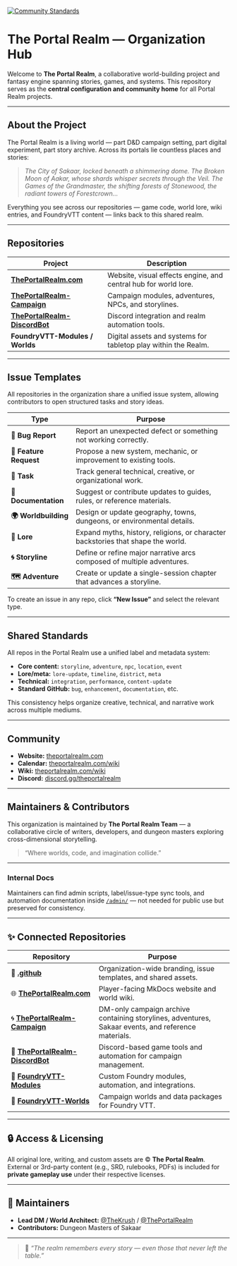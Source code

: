 [![Community Standards](https://img.shields.io/badge/GitHub-Community%20Ready-9370db?style=for-the-badge&logo=github)](https://github.com/ThePortalRealm/.github)

# The Portal Realm — Organization Hub

Welcome to **The Portal Realm**, a collaborative world-building project and fantasy engine spanning stories, games, and systems.
This repository serves as the **central configuration and community home** for all Portal Realm projects.

---

## About the Project

The Portal Realm is a living world — part D&D campaign setting, part digital experiment, part story archive.
Across its portals lie countless places and stories:

> _The City of Sakaar, locked beneath a shimmering dome._
> _The Broken Moon of Aakar, whose shards whisper secrets through the Veil._
> _The Games of the Grandmaster, the shifting forests of Stonewood, the radiant towers of Forestcrown…_

Everything you see across our repositories — game code, world lore, wiki entries, and FoundryVTT content — links back to this shared realm.

---

## Repositories

| Project | Description |
|----------|--------------|
| **[ThePortalRealm.com](https://github.com/ThePortalRealm/ThePortalRealm.com)** | Website, visual effects engine, and central hub for world lore. |
| **[ThePortalRealm-Campaign](https://github.com/ThePortalRealm/ThePortalRealm-Campaign)** | Campaign modules, adventures, NPCs, and storylines. |
| **[ThePortalRealm-DiscordBot](https://github.com/ThePortalRealm/ThePortalRealm-DiscordBot)** | Discord integration and realm automation tools. |
| **FoundryVTT-Modules / Worlds** | Digital assets and systems for tabletop play within the Realm. |

---

## Issue Templates

All repositories in the organization share a unified issue system, allowing contributors to open structured tasks and story ideas.

| Type | Purpose |
| ------------------------- | -------------------------------------------------------------------------------- |
| **🐞 Bug Report** | Report an unexpected defect or something not working correctly. |
| **🌟 Feature Request** | Propose a new system, mechanic, or improvement to existing tools. |
| **🧩 Task** | Track general technical, creative, or organizational work. |
| **📘 Documentation** | Suggest or contribute updates to guides, rules, or reference materials. |
| **🌍 Worldbuilding** | Design or update geography, towns, dungeons, or environmental details. |
| **📜 Lore** | Expand myths, history, religions, or character backstories that shape the world. |
| **🌀 Storyline** | Define or refine major narrative arcs composed of multiple adventures. |
| **🗺️ Adventure** | Create or update a single-session chapter that advances a storyline. |

To create an issue in any repo, click **“New Issue”** and select the relevant type.

---

## Shared Standards

All repos in the Portal Realm use a unified label and metadata system:

- **Core content:** `storyline`, `adventure`, `npc`, `location`, `event`
- **Lore/meta:** `lore-update`, `timeline`, `district`, `meta`
- **Technical:** `integration`, `performance`, `content-update`
- **Standard GitHub:** `bug`, `enhancement`, `documentation`, etc.

This consistency helps organize creative, technical, and narrative work across multiple mediums.

---

## Community

- **Website:** [theportalrealm.com](https://theportalrealm.com)
- **Calendar:** [theportalrealm.com/wiki](https://theportalrealm.com/calendar)
- **Wiki:** [theportalrealm.com/wiki](https://theportalrealm.com/wiki)
- **Discord:** [discord.gg/theportalrealm](https://discord.gg/theportalrealm)

---

## Maintainers & Contributors

This organization is maintained by **The Portal Realm Team** —
a collaborative circle of writers, developers, and dungeon masters exploring cross-dimensional storytelling.

> “Where worlds, code, and imagination collide.”

---

### Internal Docs

Maintainers can find admin scripts, label/issue-type sync tools, and automation documentation inside
[`/admin/`](./admin) — not needed for public use but preserved for consistency.

---

## ✨ Connected Repositories

| Repository | Purpose |
|-------------|----------|
| 🧩 **[.github](https://github.com/ThePortalRealm/.github)** | Organization-wide branding, issue templates, and shared assets. |
| 🌐 **[ThePortalRealm.com](https://github.com/ThePortalRealm/ThePortalRealm.com)** | Player-facing MkDocs website and world wiki. |
| 🌀 **[ThePortalRealm-Campaign](https://github.com/ThePortalRealm/ThePortalRealm-Campaign)** | DM-only campaign archive containing storylines, adventures, Sakaar events, and reference materials. |
| 🤖 **[ThePortalRealm-DiscordBot](https://github.com/ThePortalRealm/ThePortalRealm-DiscordBot)** | Discord-based game tools and automation for campaign management. |
| 🧩 **[FoundryVTT-Modules](https://github.com/ThePortalRealm/FoundryVTT-Modules)** | Custom Foundry modules, automation, and integrations. |
| 🧱 **[FoundryVTT-Worlds](https://github.com/ThePortalRealm/FoundryVTT-Worlds)** | Campaign worlds and data packages for Foundry VTT. |

---

## 🔒 Access & Licensing

All original lore, writing, and custom assets are © **The Portal Realm**.
External or 3rd-party content (e.g., SRD, rulebooks, PDFs) is included for **private gameplay use** under their respective licenses.

---

## 🧭 Maintainers

- **Lead DM / World Architect:** [@TheKrush](https://github.com/TheKrush) / [@ThePortalRealm](https://github.com/ThePortalRealm)
- **Contributors:** Dungeon Masters of Sakaar

---

> 🔮 *“The realm remembers every story — even those that never left the table.”*
